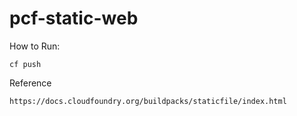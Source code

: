 # pcf-static-web


How to Run:
```
cf push
```

Reference
```
https://docs.cloudfoundry.org/buildpacks/staticfile/index.html
```